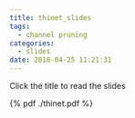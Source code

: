 ```yaml
---
title: thinet_slides
tags:
  - channel pruning
categories:
  - slides
date: 2018-04-25 11:21:31
---
```


Click the title to read the slides

<!-- more -->

{% pdf ./thinet.pdf %}
